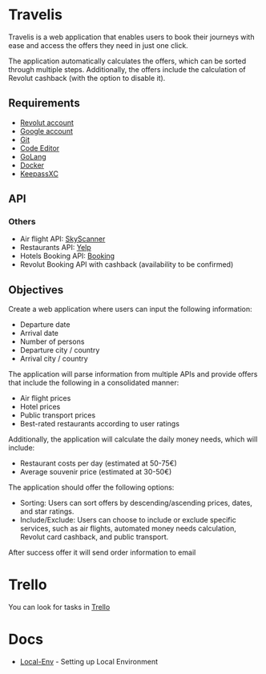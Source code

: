 # Travelis

Travelis is a web application that enables users to book their journeys with ease and access the offers they need in just one click.

The application automatically calculates the offers, which can be sorted through multiple steps. Additionally, the offers include the calculation of Revolut cashback (with the option to disable it).

## Requirements

- [Revolut account](https://www.revolut.com)
- [Google account](https://accounts.google.com/)
- [Git](https://git-scm.com/downloads)
- [Code Editor](https://code.visualstudio.com)
- [GoLang](https://go.dev)
- [Docker](https://docs.docker.com/get-docker/)
- [KeepassXC](https://keepassxc.org)

## API

### Others
- Air flight API: [SkyScanner](https://developers.skyscanner.net)
- Restaurants API: [Yelp](https://docs.developer.yelp.com/docs/getting-started)
- Hotels Booking API: [Booking](https://developers.booking.com/landing/)
- Revolut Booking API with cashback (availability to be confirmed)

## Objectives

Create a web application where users can input the following information:

- Departure date
- Arrival date
- Number of persons
- Departure city / country
- Arrival city / country

The application will parse information from multiple APIs and provide offers that include the following in a consolidated manner:

- Air flight prices
- Hotel prices
- Public transport prices
- Best-rated restaurants according to user ratings

Additionally, the application will calculate the daily money needs, which will include:

- Restaurant costs per day (estimated at 50-75€)
- Average souvenir price (estimated at 30-50€)

The application should offer the following options:

- Sorting: Users can sort offers by descending/ascending prices, dates, and star ratings.
- Include/Exclude: Users can choose to include or exclude specific services, such as air flights, automated money needs calculation, Revolut card cashback, and public transport.

After success offer it will send order information to email
# Trello

You can look for tasks in [Trello](https://trello.com/b/rfrdh8iP/travelis-kanban)

# Docs

- [Local-Env](/doc/local-env.md/) - Setting up Local Environment